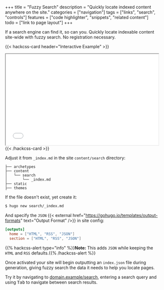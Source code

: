 +++
title = "Fuzzy Search"
description = "Quickly locate indexed content anywhere on the site."
categories = ["navigation"]
tags = ["links", "search", "controls"]
features = ["code highlighter", "snippets", "related content"]
todo = ["link to page layout"]
+++

If a search engine can find it, so can you. Quickly locate indexable content site-wide with fuzzy search. No registration necessary.

{{< hackcss-card header="Interactive Example" >}}
  <iframe scrolling="no" title="Error Page Example" width="100%" height="300" src="/search/?s=uzzy%20searvh"></iframe>
{{< /hackcss-card >}}

Adjust it from `_index.md` in the site `content/search` directory:

```
├── archetypes
├── content
│   └── search
│       └── _index.md
├── static
├── themes
```

If the file doesn't exist, yet create it:

```sh
$ hugo new search/_index.md
```

And specify the `JSON` {{< external href="https://gohugo.io/templates/output-formats" text="Output Format" />}} in site config:

```toml
[outputs]
  home = ["HTML", "RSS", "JSON"]
  section = ["HTML", "RSS", "JSON"]
```

{{% hackcss-alert type="info" %}}**Note:** This adds `JSON` while keeping the `HTML` and `RSS` defaults.{{% /hackcss-alert %}}

Once activated your site will begin outputting an `index.json` file during generation, giving fuzzy search the data it needs to help you locate pages.

Try it by navigating to [domain.example/search](/search), entering a search query and using <kbd>Tab</kbd> to navigate between search results.
